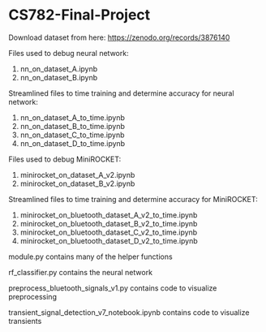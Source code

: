 # CS782-Final-Project

Download dataset from here: https://zenodo.org/records/3876140

Files used to debug neural network:
1. nn_on_dataset_A.ipynb
2. nn_on_dataset_B.ipynb

Streamlined files to time training and determine accuracy for neural network:
1. nn_on_dataset_A_to_time.ipynb
2. nn_on_dataset_B_to_time.ipynb
3. nn_on_dataset_C_to_time.ipynb
4. nn_on_dataset_D_to_time.ipynb

Files used to debug MiniROCKET:
1. minirocket_on_dataset_A_v2.ipynb
2. minirocket_on_dataset_B_v2.ipynb

Streamlined files to time training and determine accuracy for MiniROCKET:
1. minirocket_on_bluetooth_dataset_A_v2_to_time.ipynb
2. minirocket_on_bluetooth_dataset_B_v2_to_time.ipynb
3. minirocket_on_bluetooth_dataset_C_v2_to_time.ipynb
4. minirocket_on_bluetooth_dataset_D_v2_to_time.ipynb

module.py contains many of the helper functions

rf_classifier.py contains the neural network

preprocess_bluetooth_signals_v1.py contains code to visualize preprocessing

transient_signal_detection_v7_notebook.ipynb contains code to visualize transients
